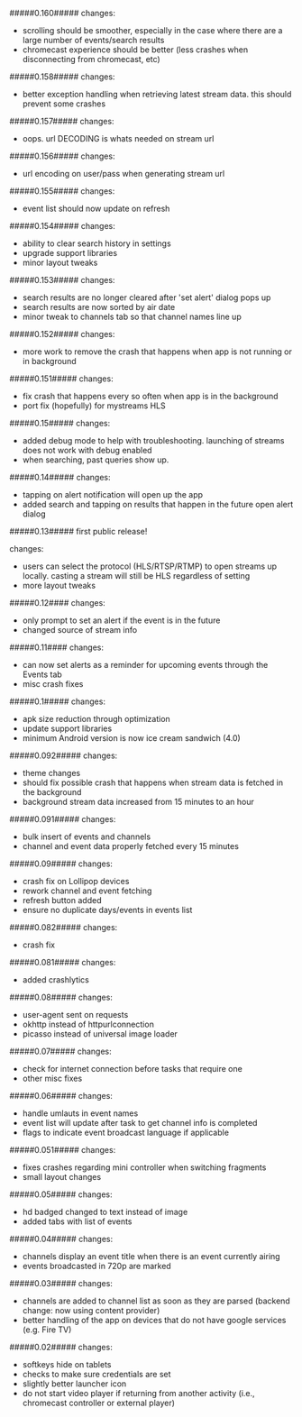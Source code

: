 #####0.160#####
changes:

 - scrolling should be smoother, especially in the case where there are a large number of events/search results
 - chromecast experience should be better (less crashes when disconnecting from chromecast, etc)

#####0.158#####
changes:

 - better exception handling when retrieving latest stream data. this should prevent some crashes

#####0.157#####
changes:

 - oops. url DECODING is whats needed on stream url

#####0.156#####
changes:

 - url encoding on user/pass when generating stream url

#####0.155#####
changes:

 - event list should now update on refresh

#####0.154#####
changes:

 - ability to clear search history in settings
 - upgrade support libraries
 - minor layout tweaks

#####0.153#####
changes:

  - search results are no longer cleared after 'set alert' dialog pops up
  - search results are now sorted by air date
  - minor tweak to channels tab so that channel names line up

#####0.152#####
changes:

  - more work to remove the crash that happens when app is not running or in background

#####0.151#####
changes:

 - fix crash that happens every so often when app is in the background
 - port fix (hopefully) for mystreams HLS

#####0.15#####
changes:

 - added debug mode to help with troubleshooting. launching of streams does not work with debug enabled
 - when searching, past queries show up.

#####0.14#####
changes:

 - tapping on alert notification will open up the app
 - added search and tapping on results that happen in the future open alert dialog

#####0.13#####
first public release!

changes:

 - users can select the protocol (HLS/RTSP/RTMP) to open streams up locally. casting a stream will still be HLS regardless of setting
 - more layout tweaks

#####0.12####
changes:

 - only prompt to set an alert if the event is in the future
 - changed source of stream info

#####0.11####
changes:

 - can now set alerts as a reminder for upcoming events through the Events tab
 - misc crash fixes

#####0.1#####
changes:

 - apk size reduction through optimization
 - update support libraries
 - minimum Android version is now ice cream sandwich (4.0)

#####0.092#####
changes:

 - theme changes
 - should fix possible crash that happens when stream data is fetched in the background
 - background stream data increased from 15 minutes to an hour

#####0.091#####
changes:

- bulk insert of events and channels
- channel and event data properly fetched every 15 minutes

#####0.09#####
changes:

 - crash fix on Lollipop devices
 - rework channel and event fetching
 - refresh button added
 - ensure no duplicate days/events in events list

#####0.082#####
changes:

 - crash fix

#####0.081#####
changes:

 - added crashlytics

#####0.08#####
changes:

 - user-agent sent on requests
 - okhttp instead of httpurlconnection
 - picasso instead of universal image loader

#####0.07#####
changes:

 - check for internet connection before tasks that require one
 - other misc fixes

#####0.06#####
changes:

 - handle umlauts in event names
 - event list will update after task to get channel info is completed
 - flags to indicate event broadcast language if applicable

#####0.051#####
changes:

 - fixes crashes regarding mini controller when switching fragments
 - small layout changes

#####0.05#####
changes:

 - hd badged changed to text instead of image
 - added tabs with list of events

#####0.04#####
changes:

 - channels display an event title when there is an event currently airing
 - events broadcasted in 720p are marked

#####0.03#####
changes:

 - channels are added to channel list as soon as they are parsed (backend change: now using content provider)
 - better handling of the app on devices that do not have google services (e.g. Fire TV)

#####0.02#####
changes:

 - softkeys hide on tablets
 - checks to make sure credentials are set
 - slightly better launcher icon
 - do not start video player if returning from another activity (i.e., chromecast controller or external player)
